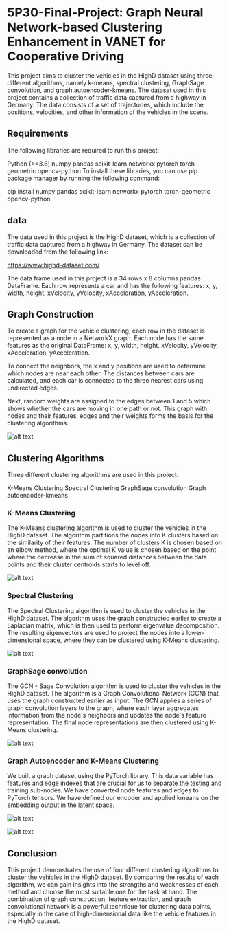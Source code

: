 # 5P30-Final-Project: Graph Neural Network-based Clustering Enhancement in VANET for Cooperative Driving
This project aims to cluster the vehicles in the HighD dataset using three different algorithms, namely k-means, spectral clustering, GraphSage convolution, and graph autoencoder-kmeans. The dataset used in this project contains a collection of traffic data captured from a highway in Germany. The data consists of a set of trajectories, which include the positions, velocities, and other information of the vehicles in the scene.
## Requirements
The following libraries are required to run this project:

Python (>=3.6)
numpy
pandas
scikit-learn
networkx
pytorch
torch-geometric
opencv-python
To install these libraries, you can use pip package manager by running the following command:

pip install numpy pandas scikit-learn networkx pytorch torch-geometric opencv-python

## data
The data used in this project is the HighD dataset, which is a collection of traffic data captured from a highway in Germany. The dataset can be downloaded from the following link:

https://www.highd-dataset.com/

The data frame used in this project is a 34 rows x 8 columns pandas DataFrame. Each row represents a car and has the following features: x, y, width, height, xVelocity, yVelocity, xAcceleration, yAcceleration.

## Graph Construction
To create a graph for the vehicle clustering, each row in the dataset is represented as a node in a NetworkX graph. Each node has the same features as the original DataFrame: x, y, width, height, xVelocity, yVelocity, xAcceleration, yAcceleration.

To connect the neighbors, the x and y positions are used to determine which nodes are near each other. The distances between cars are calculated, and each car is connected to the three nearest cars using undirected edges.

Next, random weights are assigned to the edges between 1 and 5 which shows whether the cars are moving in one path or not. This graph with nodes and their features, edges and their weights forms the basis for the clustering algorithms.

![alt text](https://github.com/nazaninmehregan/5P30-Final-Project/blob/master/Graphs/graph_construction.png)

## Clustering Algorithms
Three different clustering algorithms are used in this project:

K-Means Clustering
Spectral Clustering
GraphSage convolution
Graph autoencoder-kmeans
### K-Means Clustering
The K-Means clustering algorithm is used to cluster the vehicles in the HighD dataset. The algorithm partitions the nodes into K clusters based on the similarity of their features. The number of clusters K is chosen based on an elbow method, where the optimal K value is chosen based on the point where the decrease in the sum of squared distances between the data points and their cluster centroids starts to level off.

![alt text](https://github.com/nazaninmehregan/5P30-Final-Project/blob/master/Graphs/kmeans_output.png)

### Spectral Clustering
The Spectral Clustering algorithm is used to cluster the vehicles in the HighD dataset. The algorithm uses the graph constructed earlier to create a Laplacian matrix, which is then used to perform eigenvalue decomposition. The resulting eigenvectors are used to project the nodes into a lower-dimensional space, where they can be clustered using K-Means clustering.

![alt text](https://github.com/nazaninmehregan/5P30-Final-Project/blob/master/Graphs/spectral_output.png)

### GraphSage convolution
The GCN - Sage Convolution algorithm is used to cluster the vehicles in the HighD dataset. The algorithm is a Graph Convolutional Network (GCN) that uses the graph constructed earlier as input. The GCN applies a series of graph convolution layers to the graph, where each layer aggregates information from the node's neighbors and updates the node's feature representation. The final node representations are then clustered using K-Means clustering.

![alt text](https://github.com/nazaninmehregan/5P30-Final-Project/blob/master/Graphs/graphsage_output.png)


### Graph Autoencoder and K-Means Clustering
We built a graph dataset using the PyTorch library. This data variable has features and edge indexes that are crucial for us to separate the testing and training sub-nodes. We have converted node features and edges to PyTorch tensors. We have defined our encoder and applied kmeans on the embedding output in the latent space.

![alt text](https://github.com/nazaninmehregan/5P30-Final-Project/blob/master/Graphs/GAE&kmeans_output#1.png)

![alt text](https://github.com/nazaninmehregan/5P30-Final-Project/blob/master/Graphs/GAE&kmeans_output.png)

## Conclusion
This project demonstrates the use of four different clustering algorithms to cluster the vehicles in the HighD dataset. By comparing the results of each algorithm, we can gain insights into the strengths and weaknesses of each method and choose the most suitable one for the task at hand. The combination of graph construction, feature extraction, and graph convolutional network is a powerful technique for clustering data points, especially in the case of high-dimensional data like the vehicle features in the HighD dataset.

